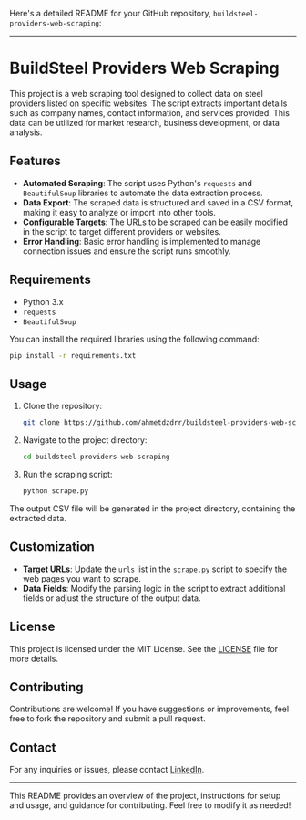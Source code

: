 Here's a detailed README for your GitHub repository, `buildsteel-providers-web-scraping`:

---

# BuildSteel Providers Web Scraping

This project is a web scraping tool designed to collect data on steel providers listed on specific websites. The script extracts important details such as company names, contact information, and services provided. This data can be utilized for market research, business development, or data analysis.

## Features
- **Automated Scraping**: The script uses Python's `requests` and `BeautifulSoup` libraries to automate the data extraction process.
- **Data Export**: The scraped data is structured and saved in a CSV format, making it easy to analyze or import into other tools.
- **Configurable Targets**: The URLs to be scraped can be easily modified in the script to target different providers or websites.
- **Error Handling**: Basic error handling is implemented to manage connection issues and ensure the script runs smoothly.

## Requirements
- Python 3.x
- `requests`
- `BeautifulSoup`

You can install the required libraries using the following command:

```bash
pip install -r requirements.txt
```

## Usage
1. Clone the repository:
   ```bash
   git clone https://github.com/ahmetdzdrr/buildsteel-providers-web-scraping.git
   ```
2. Navigate to the project directory:
   ```bash
   cd buildsteel-providers-web-scraping
   ```
3. Run the scraping script:
   ```bash
   python scrape.py
   ```

The output CSV file will be generated in the project directory, containing the extracted data.

## Customization
- **Target URLs**: Update the `urls` list in the `scrape.py` script to specify the web pages you want to scrape.
- **Data Fields**: Modify the parsing logic in the script to extract additional fields or adjust the structure of the output data.

## License
This project is licensed under the MIT License. See the [LICENSE](LICENSE) file for more details.

## Contributing
Contributions are welcome! If you have suggestions or improvements, feel free to fork the repository and submit a pull request.

## Contact
For any inquiries or issues, please contact [LinkedIn](https://www.linkedin.com/in/ahmet-dizdarr/).

---

This README provides an overview of the project, instructions for setup and usage, and guidance for contributing. Feel free to modify it as needed!
